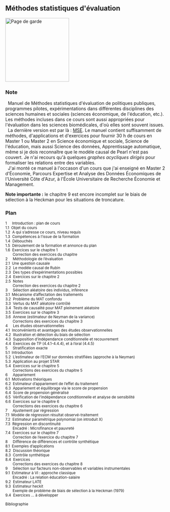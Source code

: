 ## Méthodes statistiques d'évaluation

<img src="http://www.evens-salies.com/pagedegarde.png" alt="Page de garde" width="200">

### Note

&nbsp;&nbsp;Manuel de Méthodes statistiques d'évaluation de politiques publiques, programmes pilotes, expérimentations dans différentes disciplines des sciences humaines et sociales (sciences économique, de l'éducation, etc.). Les méthodes incluses dans ce cours sont aussi appropriées pour l'évaluation dans les sciences biomédicales, d'où elles sont souvent issues.</br>
&nbsp;&nbsp;La dernière version est par là : [MSE](http://www.frequency.fr/2024_MSE.pdf). Le manuel contient suffisamment de méthodes, d'applications et d'exercices pour fournir 30 h de cours en Master 1 ou Master 2 en Science économique et sociale, Science de l'éducation, mais aussi Science des données, Apprentissage automatique, même si je dois reconnaître que le modèle causal de Pearl n'est pas couvert. Je n'ai recours qu'à quelques *graphes acycliques dirigés* pour formaliser les relations entre des variables.</br>
&nbsp;&nbsp;J'ai monté ce manuel à l'occason d'un cours que j'ai enseigné en Master 2 d'&Eacute;conomie, Parcours Expertise et Analyse des Données &Eacute;conomiques de l'Université Côte d'Azur, à l'&Eacute;cole Universitaire de Recherche &Eacute;conomie et Management.

**Note importante :** le chapitre 9 est encore incomplet sur le biais de sélection à la Heckman pour les situations de troncature.

### Plan
<sub>
1&nbsp;&nbsp;&nbsp;&nbsp;&nbsp;Introduction : plan de cours<br/>
1.1&nbsp;&nbsp;Objet du cours<br/>
1.2&nbsp;&nbsp;A qui s’adresse ce cours, niveau requis<br/>
1.3&nbsp;&nbsp;Compétences à l’issue de la formation<br/>
1.4&nbsp;&nbsp;Débouchés<br/>
1.5&nbsp;&nbsp;Déroulement de la formation et annonce du plan<br/>
1.6&nbsp;&nbsp;Exercices sur le chapitre 1<br/>
&nbsp;&nbsp;&nbsp;&nbsp;&nbsp;&nbsp;&nbsp;Correction des exercices du chapitre<br/>
2&nbsp;&nbsp;&nbsp;&nbsp;&nbsp;Méthodologie de l’évaluation<br/>
2.1&nbsp;&nbsp;Une question causale<br/>
2.2&nbsp;&nbsp;Le modèle causal de Rubin<br/>
2.3&nbsp;&nbsp;Des types d’expérimentations possibles<br/>
2.4&nbsp;&nbsp;Exercices sur le chapitre 2<br/>
2.5&nbsp;&nbsp;Notes<br/>
&nbsp;&nbsp;&nbsp;&nbsp;&nbsp;&nbsp;&nbsp;Correction des exercices du chapitre 2<br/>
3&nbsp;&nbsp;&nbsp;&nbsp;&nbsp;Sélection aléatoire des individus, inférence<br/>
3.1&nbsp;&nbsp;Mécanisme d’affectation des traitements<br/>
3.2&nbsp;&nbsp;Problème du MAT confondu<br/>
3.3&nbsp;&nbsp;Vertus du MAT aléatoire contrôlé<br/>
3.4&nbsp;&nbsp;Tests de causalité pour MAT pleinement aléatoire<br/>
3.5&nbsp;&nbsp;Exercices sur le chapitre 3<br/>
3.6&nbsp;&nbsp;Annexe (estimateur de Neyman de la variance)<br/>
&nbsp;&nbsp;&nbsp;&nbsp;&nbsp;&nbsp;&nbsp;Corrections des exercices du chapitre 3<br/>
4&nbsp;&nbsp;&nbsp;&nbsp;&nbsp;Les études observationnelles<br/>
4.1&nbsp;&nbsp;Inconvénients et avantages des études observationnelles<br/>
4.2&nbsp;&nbsp;Illustration et détection du biais de sélection<br/>
4.3&nbsp;&nbsp;Supposition d’indépendance conditionnelle et recouvrement<br/>
4.4&nbsp;&nbsp;Exercices de TP (4.4.1-4.4.4), et à l’oral (4.4.5)<br/>
5&nbsp;&nbsp;&nbsp;&nbsp;&nbsp;Stratification exacte<br/>
5.1&nbsp;&nbsp;Introduction<br/>
5.2&nbsp;&nbsp;L’estimateur de l’ECM sur données stratifiées (approche à la Neyman)<br/>
5.3&nbsp;&nbsp;Application au projet STAR<br/>
5.4&nbsp;&nbsp;Exercices sur le chapitre 5<br/>
&nbsp;&nbsp;&nbsp;&nbsp;&nbsp;&nbsp;&nbsp;Corrections des exercices du chapitre 5<br/>
6&nbsp;&nbsp;&nbsp;&nbsp;&nbsp;Appariement<br/>
6.1&nbsp;&nbsp;Motivations théoriques<br/>
6.2&nbsp;&nbsp;Estimateur d’appariement de l’effet du traitement<br/>
6.3&nbsp;&nbsp;Appariement et équilibrage via le score de propension<br/>
6.4&nbsp;&nbsp;Score de propension généralisé<br/>
6.5&nbsp;&nbsp;Vérification de l’indépendance conditionnelle et analyse de sensibilité<br/>
6.6&nbsp;&nbsp;Exercices sur le chapitre 6<br/>
&nbsp;&nbsp;&nbsp;&nbsp;&nbsp;&nbsp;&nbsp;Corrections des exercices du chapitre 6<br/>
7&nbsp;&nbsp;&nbsp;&nbsp;&nbsp;Ajustement par régression<br/>
7.1&nbsp;&nbsp;Modèle de régression résultat observé-traitement<br/>
7.2&nbsp;&nbsp;Estimateur paramétrique polynomial (on introduit X)<br/>
7.3&nbsp;&nbsp;Régression en discontinuité<br/>
&nbsp;&nbsp;&nbsp;&nbsp;&nbsp;&nbsp;&nbsp;Encadré : Microfinance et pauvreté<br/>
7.4&nbsp;&nbsp;Exercices sur le chapitre 7<br/>
&nbsp;&nbsp;&nbsp;&nbsp;&nbsp;&nbsp;&nbsp;Correction de l’exercice du chapitre 7<br/>
8&nbsp;&nbsp;&nbsp;&nbsp;&nbsp;Différence de différences et contrôle synthétique<br/>
8.1&nbsp;&nbsp;Exemples d’applications<br/>
8.2&nbsp;&nbsp;Discussion théorique<br/>
8.3&nbsp;&nbsp;Contrôle synthétique<br/>
8.4&nbsp;&nbsp;Exercices<br/>
&nbsp;&nbsp;&nbsp;&nbsp;&nbsp;&nbsp;&nbsp;Corrections des exercices du chapitre 8<br/>
9&nbsp;&nbsp;&nbsp;&nbsp;&nbsp;Sélection sur facteurs non-observables et variables instrumentales<br/>
9.1&nbsp;&nbsp;Estimateur à VI : approche classique<br/>
&nbsp;&nbsp;&nbsp;&nbsp;&nbsp;&nbsp;&nbsp;Encadré : La relation éducation-salaire<br/>
9.2&nbsp;&nbsp;Estimateur LATE<br/>
9.3&nbsp;&nbsp;Estimateur heckit<br/>
&nbsp;&nbsp;&nbsp;&nbsp;&nbsp;&nbsp;&nbsp;Exemple de problème de biais de sélection à la Heckman (1979)<br/>
9.4&nbsp;&nbsp;Exercices ... à développer<br/><br/>
Bibliographie</sub>
<!-- https://syllabus.univ-cotedazur.fr/fr/course-info/bbd08666-ad1e-41ff-a8c3-db6bd155e4a6/view/light >
